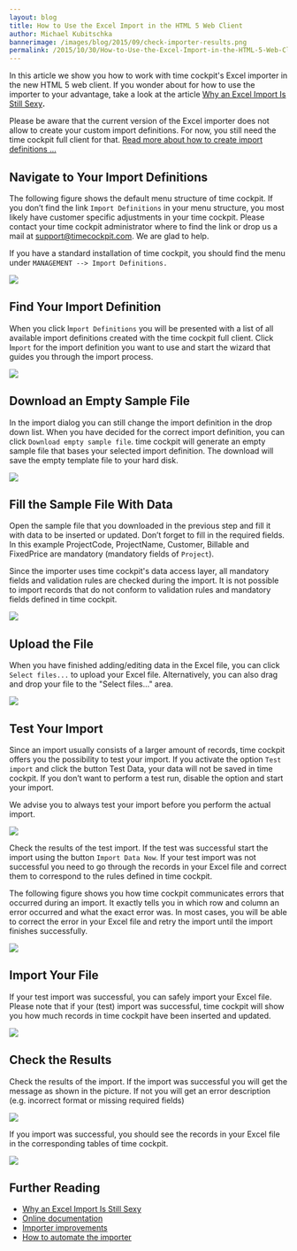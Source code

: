 ```yaml
---
layout: blog
title: How to Use the Excel Import in the HTML 5 Web Client
author: Michael Kubitschka
bannerimage: /images/blog/2015/09/check-importer-results.png
permalink: /2015/10/30/How-to-Use-the-Excel-Import-in-the-HTML-5-Web-Client
---
```


<p xmlns="http://www.w3.org/1999/xhtml">In this article we show you how to work with time cockpit's Excel importer in the new HTML 5 web client. If you wonder about for how to use the importer to your advantage, take a look at the article <a href="~/blog/2015/10/30/Why-An-Excel-Import-Is-Still-Sexy" target="_blank">Why an Excel Import Is Still Sexy</a><strong>.</strong></p><p class="showcase" xmlns="http://www.w3.org/1999/xhtml">Please be aware that the current version of the Excel importer does not allow to create your custom import definitions. For now, you still need the time cockpit full client for that. <a href="https://help.timecockpit.com/?topic=html/ee560e49-e503-4d80-9167-2e6533f50dbe.htm" target="_blank">Read more about how to create import definitions ...</a></p><h2 xmlns="http://www.w3.org/1999/xhtml">Navigate to Your Import Definitions</h2><p xmlns="http://www.w3.org/1999/xhtml">The following figure shows the default menu structure of time cockpit. If you don’t find the link <code>Import Definitions</code> in your menu structure, you most likely have customer specific adjustments in your time cockpit. Please contact your time cockpit administrator where to find the link or drop us a mail at <a href="mailto:support@timecockpit.com">support@timecockpit.com</a>. We are glad to help.</p><p xmlns="http://www.w3.org/1999/xhtml">If you have a standard installation of time cockpit, you should find the menu under <code>MANAGEMENT --&gt; Import Definitions.</code></p><p xmlns="http://www.w3.org/1999/xhtml">
  <img src="{{site.baseurl}}images/blog/2015/09/find-import-definitions.png" />
</p><h2 xmlns="http://www.w3.org/1999/xhtml">Find Your Import Definition
<br /></h2><p xmlns="http://www.w3.org/1999/xhtml">When you click I<code>mport Definitions</code> you will be presented with a list of all available import definitions created with the time cockpit full client. Click I<code>mport</code> for the import definition you want to use and start the wizard that guides you through the import process.</p><p xmlns="http://www.w3.org/1999/xhtml">
  <strong>
    <img src="{{site.baseurl}}images/blog/2015/09/click-import-hyperlink.png" />
  </strong>
</p><h2 xmlns="http://www.w3.org/1999/xhtml">Download an Empty Sample File</h2><p xmlns="http://www.w3.org/1999/xhtml">In the import dialog you can still change the import definition in the drop down list. When you have decided for the correct import definition, you can click <code>Download empty sample file</code>. time cockpit will generate an empty sample file that bases your selected import definition. The download will save the empty template file to your hard disk.</p><p xmlns="http://www.w3.org/1999/xhtml">
  <img src="{{site.baseurl}}images/blog/2015/09/download-import-definition.png" />
</p><h2 xmlns="http://www.w3.org/1999/xhtml">Fill the Sample File With Data</h2><p xmlns="http://www.w3.org/1999/xhtml">Open the sample file that you downloaded in the previous step and fill it with data to be inserted or updated. Don’t forget to fill in the required fields. In this example ProjectCode, ProjectName, Customer, Billable and FixedPrice are mandatory (mandatory fields of <code>Project</code>).</p><p class="showcase" xmlns="http://www.w3.org/1999/xhtml">Since the importer uses time cockpit's data access layer, all mandatory fields and validation rules are checked during the import. It is not possible to import records that do not conform to validation rules and mandatory fields defined in time cockpit.</p><p xmlns="http://www.w3.org/1999/xhtml">
  <img src="{{site.baseurl}}images/blog/2015/09/fill-in-template.png" />
</p><h2 xmlns="http://www.w3.org/1999/xhtml">Upload the File
<br /></h2><p xmlns="http://www.w3.org/1999/xhtml">When you have finished adding/editing data in the Excel file, you can click <code>Select files...</code> to upload your Excel file. Alternatively, you can also drag and drop your file to the "Select files..." area. </p><p xmlns="http://www.w3.org/1999/xhtml">
  <img src="{{site.baseurl}}images/blog/2015/09/select-excel-file.png" />
</p><h2 xmlns="http://www.w3.org/1999/xhtml">Test Your Import</h2><p xmlns="http://www.w3.org/1999/xhtml">Since an import usually consists of a larger amount of records, time cockpit offers you the possibility to test your import. If you activate the option <code>Test import</code> and click the button Test Data, your data will not be saved in time cockpit. If you don’t want to perform a test run, disable the option and start your import.</p><p class="showcase" xmlns="http://www.w3.org/1999/xhtml">We advise you to always test your import before you perform the actual import. </p><p xmlns="http://www.w3.org/1999/xhtml">
  <img src="{{site.baseurl}}images/blog/2015/09/test-import.png" />
</p><p xmlns="http://www.w3.org/1999/xhtml">Check the results of the test import. If the test was successful start the import using the button <code>Import Data Now</code>. If your test import was not successful you need to go through the records in your Excel file and correct them to correspond to the rules defined in time cockpit.</p><p xmlns="http://www.w3.org/1999/xhtml">The following figure shows you how time cockpit communicates errors that occurred during an import. It exactly tells you in which row and column an error occurred and what the exact error was. In most cases, you will be able to correct the error in your Excel file and retry the import until the import finishes successfully.</p><p xmlns="http://www.w3.org/1999/xhtml">
  <img src="{{site.baseurl}}images/blog/2015/09/import-with-errors.png" />
</p><h2 xmlns="http://www.w3.org/1999/xhtml">Import Your File</h2><p xmlns="http://www.w3.org/1999/xhtml">If your test import was successful, you can safely import your Excel file. Please note that if your (test) import was successful, time cockpit will show you how much records in time cockpit have been inserted and updated.</p><p xmlns="http://www.w3.org/1999/xhtml">
  <img src="{{site.baseurl}}images/blog/2015/09/test-successful.png" />
</p><h2 xmlns="http://www.w3.org/1999/xhtml">Check the Results</h2><p xmlns="http://www.w3.org/1999/xhtml">Check the results of the import. If the import was successful you will get the message as shown in the picture. If not you will get an error description (e.g. incorrect format or missing required fields)</p><p xmlns="http://www.w3.org/1999/xhtml">
  <img src="{{site.baseurl}}images/blog/2015/09/check-importer-results.png" />
</p><p xmlns="http://www.w3.org/1999/xhtml">If you import was successful, you should see the records in your Excel file in the corresponding tables of time cockpit.<br /></p><p xmlns="http://www.w3.org/1999/xhtml">
  <img src="{{site.baseurl}}images/blog/2015/09/import-successful.png" />
</p><h2 xmlns="http://www.w3.org/1999/xhtml">Further Reading</h2><ul xmlns="http://www.w3.org/1999/xhtml">
  <li>
    <a href="~/blog/2015/10/30/Why-An-Excel-Import-Is-Still-Sexy" target="_blank">Why an Excel Import Is Still Sexy</a>
  </li>
  <li>
    <a href="https://help.timecockpit.com/html/ee560e49-e503-4d80-9167-2e6533f50dbe.htm">Online documentation</a>
  </li>
  <li>
    <a href="~/blog/2014/08/29/Compound-Keys-in-Excel-Import">Importer improvements</a>
  </li>
  <li>
    <a href="~/blog/2015/06/29/How-to-Automate-Time-Cockpit%E2%80%99s-Importer">How to automate the importer</a>
  </li>
</ul>